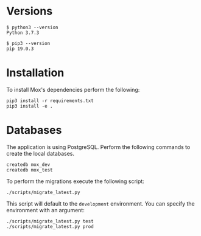 # Versions
```
$ python3 --version
Python 3.7.3

$ pip3 --version
pip 19.0.3
```

# Installation
To install Mox's dependencies perform the following:
```shell
pip3 install -r requirements.txt
pip3 install -e .
```

# Databases
The application is using PostgreSQL. Perform the following commands to create the local databases.
```shell
createdb mox_dev
createdb mox_test
```

To perform the migrations execute the following script:
```shell
./scripts/migrate_latest.py
```

This script will default to the `development` environment. You can specify the environment with an argument:
```shell
./scripts/migrate_latest.py test
./scripts/migrate_latest.py prod
```
